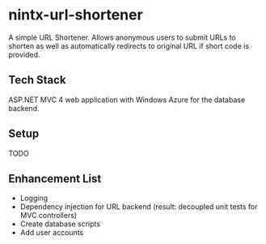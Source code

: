 # nintx-url-shortener
A simple URL Shortener.  Allows anonymous users to submit URLs to shorten as well as automatically redirects to original URL if short code is provided.

## Tech Stack
ASP.NET MVC 4 web application with Windows Azure for the database backend.

## Setup
TODO

## Enhancement List
* Logging
* Dependency injection for URL backend (result: decoupled unit tests for MVC controllers)
* Create database scripts
* Add user accounts
